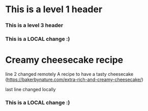 # This is a level 1 header
### This is a level 3 header
### This is a LOCAL change :)
# Creamy cheesecake recipe
line 2 changed remotely
A recipe to have a tasty cheesecake
(https://bakerbynature.com/extra-rich-and-creamy-cheesecake/)

last line changed locally
### This is a LOCAL change :)